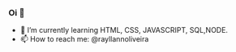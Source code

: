 ### Oi 👋

- 🌱 I’m currently learning HTML, CSS, JAVASCRIPT, SQL,NODE.
- 📫 How to reach me: @rayllannoliveira


